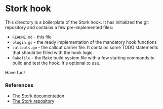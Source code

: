 # Stork hook

This directory is a boilerplate of the Stork hook. It has initialized the git repository and contains a few pre-implemented files:

- `README.md` - this file
- `plugin.go` - the ready implementation of the mandatory hook functions
- `callouts.go`  - the callout carrier file. It contains some TODO statements that should be filled with the hook logic.
- `Rakefile` - the Rake build system file with a few starting commands to build and test the hook. It's optional to use.

Have fun!

### References

- [The Stork documentation](https://stork.readthedocs.io/en/latest/)
- [The Stork repository](https://gitlab.isc.org/isc-projects/stork)